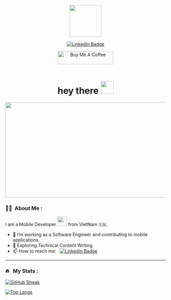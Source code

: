 
<p align="center"><img src="https://media.giphy.com/media/RbDKaczqWovIugyJmW/giphy.gif" width="100"/></p>
<p align="center">
<a href="https://www.linkedin.com/in/kakbar"><img src="https://img.shields.io/badge/LinkedIn-blue?style=for-the-badge&logo=linkedin&logoColor=white" alt="LinkedIn Badge"></a>
</p>
<p align="center">
<a href="https://www.buymeacoffee.com/zed0" target="_blank"><img src="https://cdn.buymeacoffee.com/buttons/default-orange.png" alt="Buy Me A Coffee" height="41" width="174"></a>
</p>
<p align="center"><img src="https://komarev.com/ghpvc/?username=phungdaihiep79&style=flat-square&color=blue" alt=""></p>

<h1 align="center">hey there <img src="https://media.giphy.com/media/hvRJCLFzcasrR4ia7z/giphy.gif" width="40"></h1>

<p align="center"><img src="https://media.giphy.com/media/QHE5gWI0QjqF2/giphy.gif" width="600" height="300"  /></p>

### :woman_technologist: &nbsp;About Me :

I am a Mobile Developer <img src="https://media.giphy.com/media/WUlplcMpOCEmTGBtBW/giphy.gif" width="30"> from VietNam 🇻🇳.

- 🔭 I’m working as a Software Engineer and contributing to mobile applications.
- 🌱 Exploring Technical Content Writing.
- 📫 How to reach me: &nbsp; [![Linkedin Badge](https://img.shields.io/badge/LinkedIn-blue?style=for-the-badge&logo=linkedin&logoColor=white)](https://www.linkedin.com/in/phungdaihiep/)

---


### 🔥 &nbsp; My Stats :
[![GitHub Streak](http://github-readme-streak-stats.herokuapp.com?user=phungdaihiep79&theme=dark&background=000000)](https://git.io/streak-stats)

[![Top Langs](https://github-readme-stats.vercel.app/api/top-langs/?username=phungdaihiep79&layout=compact&theme=vision-friendly-dark)](https://github.com/anuraghazra/github-readme-stats)

